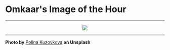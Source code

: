 # Omkaar's Image of the Hour

---

<div align="center">

<a href="https://unsplash.com/photos/traffic-jams-dominate-a-busy-cityscape-7m9g0r6yIvY">
  <img src="https://images.unsplash.com/photo-1753711703088-27aabaf26dd8?crop=entropy&cs=tinysrgb&fit=max&fm=jpg&ixid=M3w3NjA2Nzh8MHwxfHJhbmRvbXx8fHx8fHx8fDE3NTM4OTg0MDB8&ixlib=rb-4.1.0&q=80&w=1080" style="max-width:100%; height:auto;">
</a>



</div>

---

**Photo by** [Polina Kuzovkova](https://unsplash.com/@p_kuzovkova) **on Unsplash**
